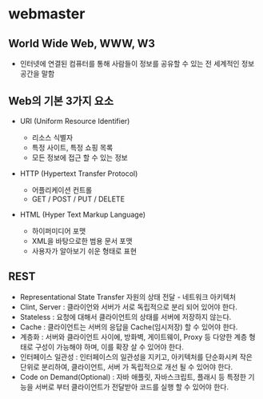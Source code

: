 # webmaster

## World Wide Web, WWW, W3
+ 인터넷에 연결된 컴퓨터를 통해 사람들이 정보를 공유할 수 있는 전 세계적인 정보 공간을 말함

## Web의 기본 3가지 요소
+ URI (Uniform Resource Identifier)
  + 리소스 식별자 
  + 특정 사이트, 특정 쇼핑 목록 
  + 모든 정보에 접근 할 수 있는 정보 

+ HTTP (Hypertext Transfer Protocol)
  + 어플리케이션 컨트롤
  + GET / POST / PUT / DELETE

+ HTML (Hyper Text Markup Language)
  + 하이퍼미디어 포맷
  + XML을 바탕으로한 범용 문서 포맷
  + 사용자가 알아보기 쉬운 형태로 표현

## REST
+ Representational State Transfer 자원의 상태 전달 - 네트워크 아키텍처
+ Clint, Server : 클라이언와 서버가 서로 독립적으로 분리 되어 있어야 한다.
+ Stateless : 요청에 대해서 클라이언트의 상태를 서버에 저장하지 않는다.
+ Cache : 클라이언트는 서버의 응답을 Cache(임시저장) 할 수 있어야 한다.
+ 계층화 : 서버와 클라이언트 사이에, 방화벽, 게이트웨이, Proxy 등 다양한 계층 형태로 구성이 가능해야 하며, 이를 확장 살 수 있어야 한다.
+ 인터페이스 일관성 : 인터페이스의 일관성을 지키고, 아키텍처를 단순화시켜 작은 단위로 분리하여, 클라이언트, 서버 가 독립적으로 개선 될 수 있어야 한다.
+ Code on Demand(Optional) : 자바 애플릿, 자바스크립트, 플래시 등 특정한 기능을 서버로 부터 클라이언트가 전달받아 코드를 실행 할 수 있어야 한다.
